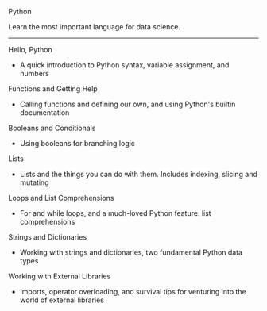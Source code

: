 Python

Learn the most important language for data science.

- - - -

Hello, Python
* A quick introduction to Python syntax, variable assignment, and numbers

Functions and Getting Help
* Calling functions and defining our own, and using Python's builtin documentation  

Booleans and Conditionals
* Using booleans for branching logic

Lists
* Lists and the things you can do with them. Includes indexing, slicing and mutating

Loops and List Comprehensions
* For and while loops, and a much-loved Python feature: list comprehensions

Strings and Dictionaries
* Working with strings and dictionaries, two fundamental Python data types

Working with External Libraries
* Imports, operator overloading, and survival tips for venturing into the world of external libraries
